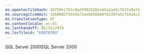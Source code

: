 ```yaml
---
ms.openlocfilehash: 3d750e17b1c9adf0826282a45a2a42c7637a9a7e
ms.sourcegitcommit: 1bb00d2f4343e73ae8d58668f02297a3cf10a4c1
ms.translationtype: HT
ms.contentlocale: es-ES
ms.lasthandoff: 06/15/2019
ms.locfileid: "63870703"
---
```

<span data-ttu-id="fa263-101">SQL Server 2000</span><span class="sxs-lookup"><span data-stu-id="fa263-101">SQL Server 2000</span></span>